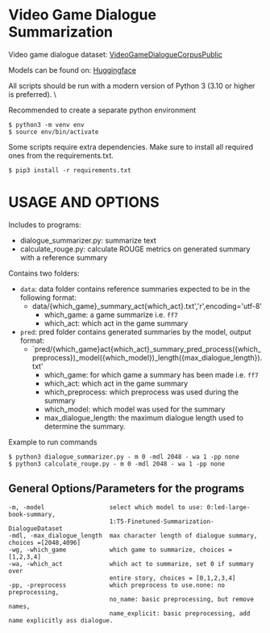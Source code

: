 # Video Game Dialogue Summarization

Video game dialogue dataset: 
[VideoGameDialogueCorpusPublic](https://github.com/seannyD/VideoGameDialogueCorpusPublic)

Models can be found on:
[Huggingface](https://huggingface.co/models?pipeline_tag=summarization)

All scripts should be run with a modern version of Python 3 (3.10 or higher is preferred). \

Recommended to create a separate python environment
```
$ python3 -m venv env
$ source env/bin/activate
```
Some scripts require extra dependencies. Make sure to install all required ones from the requirements.txt. 
```
$ pip3 install -r requirements.txt
```
# USAGE AND OPTIONS
Includes to programs:
- dialogue_summarizer.py: summarize text
- calculate_rouge.py: calculate ROUGE metrics on generated summary with a reference summary

Contains two folders:
- `data`: data folder contains reference summaries expected to be in the following format:
  - data/{which_game}_summary_act{which_act}.txt','r',encoding='utf-8'
    - which_game: a game summarize i.e. `ff7`
    - which_act: which act in the game summary
- `pred`: pred folder contains generated summaries by the model, output format:
  - `pred/{which_game}act{which_act}_summary_pred_process({which_preprocess})_model({which_model})_length({max_dialogue_length}).txt'
    - which_game: for which game a summary has been made i.e. `ff7`
    - which_act: which act in the game summary
    - which_preprocess: which preprocess was used during the summary
    - which_model: which model was used for the summary
    - max_dialogue_length: the maximum dialogue length used to determine the summary.

Example to run commands
```
$ python3 dialogue_summarizer.py - m 0 -mdl 2048 - wa 1 -pp none
$ python3 calculate_rouge.py - m 0 -mdl 2048 - wa 1 -pp none
```

## General Options/Parameters for the programs
```
-m, -model                  select which model to use: 0:led-large-book-summary,
                            1:T5-Finetuned-Summarization-DialogueDataset
-mdl, -max_dialogue_length  max character length of dialogue summary, choices =[2048,4096]
-wg, -which_game            which game to summarize, choices = [1,2,3,4]
-wa, -which_act             which act to summarize, set 0 if summary over
                            entire story, choices = [0,1,2,3,4]
-pp, -preprocess            which preprocess to use.none: no preprocessing,
                            no_name: basic preprocessing, but remove names,
                            name_explicit: basic preprocessing, add name explicitly ass dialogue.
```  


